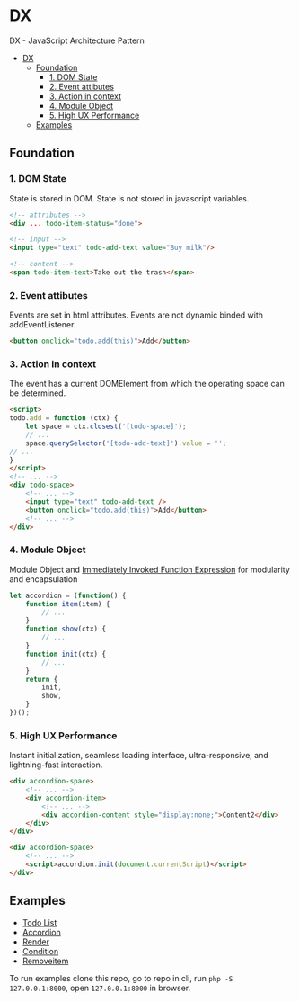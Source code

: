 # DX

DX - JavaScript Architecture Pattern

- [DX](#dx)
  - [Foundation](#foundation)
    - [1. DOM State](#1-dom-state)
    - [2. Event attibutes](#2-event-attibutes)
    - [3. Action in context](#3-action-in-context)
    - [4. Module Object](#4-module-object)
    - [5. High UX Performance](#5-high-ux-performance)
  - [Examples](#examples)

## Foundation

### 1. DOM State

State is stored in DOM. State is not stored in javascript variables.

```html
<!-- attributes -->
<div ... todo-item-status="done">

<!-- input -->
<input type="text" todo-add-text value="Buy milk"/>

<!-- content -->
<span todo-item-text>Take out the trash</span>
```

### 2. Event attibutes

Events are set in html attributes. Events are not dynamic binded with addEventListener.

```html
<button onclick="todo.add(this)">Add</button>
```

### 3. Action in context

The event has a current DOMElement from which the operating space can be determined.

```html
<script>
todo.add = function (ctx) {
    let space = ctx.closest('[todo-space]');
    // ...
    space.querySelector('[todo-add-text]').value = '';
// ...
}
</script>
<!-- ... -->
<div todo-space>
    <!-- ... -->
    <input type="text" todo-add-text />
    <button onclick="todo.add(this)">Add</button>
    <!-- ... -->
</div>
```

### 4. Module Object

Module Object and [Immediately Invoked Function Expression](https://en.wikipedia.org/wiki/Immediately_invoked_function_expression) for modularity and encapsulation

```javascript
let accordion = (function() {
    function item(item) {
        // ...
    }
    function show(ctx) {
        // ...
    }
    function init(ctx) {
        // ...
    }
    return {
        init,
        show,
    }
})();
```

### 5. High UX Performance

Instant initialization, seamless loading interface, ultra-responsive, and lightning-fast interaction.

```html
<div accordion-space>
    <!-- ... -->
    <div accordion-item>
        <!-- ... -->
        <div accordion-content style="display:none;">Content2</div>
    </div>
</div>
```

```html
<div accordion-space>
    <!-- ... -->
    <script>accordion.init(document.currentScript)</script>
</div>
```

## Examples

- [Todo List](./example-todo-list.php)
- [Accordion](./example-accordion.php)
- [Render](./dx-render-example.php)
- [Condition](./dx-condition-example-select.php)
- [Removeitem](./dx-removeitem.php)

To run examples clone this repo, go to repo in cli, run `php -S 127.0.0.1:8000`, open `127.0.0.1:8000` in browser.
